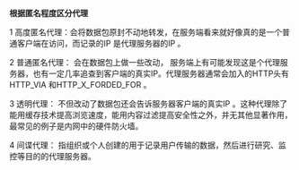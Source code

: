 **根据匿名程度区分代理**

1 高度匿名代理：会将数据包原封不动地转发，在服务端看来就好像真的是一个普通客户端在访问，而记录的IP 是代理服务器的IP 。

2 普通匿名代理： 会在数据包上做一些改动， 服务端上有可能发现这是个代理服务器，也有一定几率追查到客户端的真实IP。代理服务器通常会加入的HTTP头有HTTP_VIA 和HTTP_X_FORDED_FOR 。

3 透明代理： 不但改动了数据包还会告诉服务器客户端的真实IP 。这种代理除了能用缓存技术提高浏览速度，能用内容过滤提高安全性之外，并无其他显著作用，最常见的例子是内网中的硬件防火墙。

4 间谍代理： 指组织或个人创建的用于记录用户传输的数据，然后进行研究、监控等目的的代理服务器。
